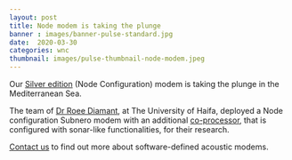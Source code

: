 ```yaml
---
layout: post
title: Node modem is taking the plunge
banner : images/banner-pulse-standard.jpg
date:  2020-03-30
categories: wnc
thumbnail: images/pulse-thumbnail-node-modem.jpeg
---
```

Our [Silver edition](https://subnero.com/products/silver.html#title) (Node Configuration) modem is taking the plunge in the Mediterranean Sea.

The team of [Dr Roee Diamant](https://sites.google.com/edu.haifa.ac.il/anl/staff), at The University of Haifa, deployed a Node configuration Subnero modem with an additional [co-processor](https://subnero.com/wnc/2018/11/17/Underwater-modem-with-a-coprocessor.html), that is configured with sonar-like functionalities, for their research.

[Contact us](https://subnero.com/contact/) to find out more about software-defined acoustic modems.
